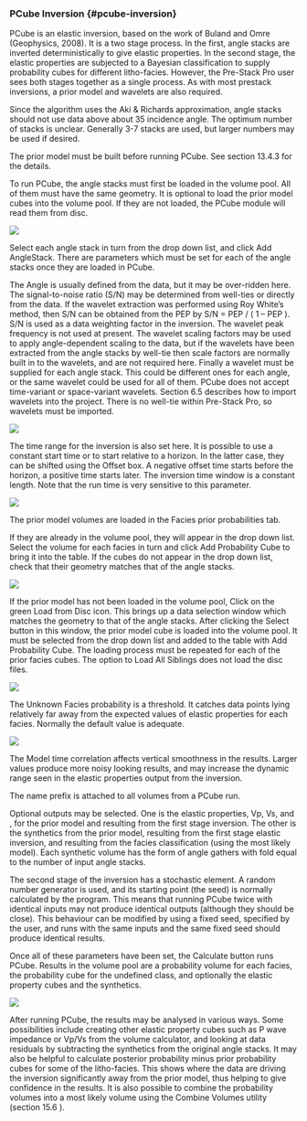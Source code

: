### PCube Inversion {#pcube-inversion}

PCube is an elastic inversion, based on the work of Buland and Omre (Geophysics, 2008). It is a two stage process. In the first, angle stacks are inverted deterministically to give elastic properties. In the second stage, the elastic properties are subjected to a Bayesian classification to supply probability cubes for different litho-facies. However, the Pre-Stack Pro user sees both stages together as a single process. As with most prestack inversions, a prior model and wavelets are also required.

Since the algorithm uses the Aki &amp; Richards approximation, angle stacks should not use data above about 35 incidence angle. The optimum number of stacks is unclear. Generally 3-7 stacks are used, but larger numbers may be used if desired.

The prior model must be built before running PCube. See section 13.4.3 for the details.

To run PCube, the angle stacks must first be loaded in the volume pool. All of them must have the same geometry. It is optional to load the prior model cubes into the volume pool. If they are not loaded, the PCube module will read them from disc.

![](/assets/pcube001.png)

Select each angle stack in turn from the drop down list, and click Add AngleStack. There are parameters which must be set for each of the angle stacks once they are loaded in PCube.

The Angle is usually defined from the data, but it may be over-ridden here. The signal-to-noise ratio (S/N) may be determined from well-ties or directly from the data. If the wavelet extraction was performed using Roy White’s method, then S/N can be obtained from the PEP by S/N = PEP / ( 1 – PEP ). S/N is used as a data weighting factor in the inversion. The wavelet peak frequency is not used at present. The wavelet scaling factors may be used to apply angle-dependent scaling to the data, but if the wavelets have been extracted from the angle stacks by well-tie then scale factors are normally built in to the wavelets, and are not required here. Finally a wavelet must be supplied for each angle stack. This could be different ones for each angle, or the same wavelet could be used for all of them. PCube does not accept time-variant or space-variant wavelets. Section 6.5 describes how to import wavelets into the project. There is no well-tie within Pre-Stack Pro, so wavelets must be imported.

![](/assets/pcube002.png)

The time range for the inversion is also set here. It is possible to use a constant start time or to start relative to a horizon. In the latter case, they can be shifted using the Offset box. A negative offset time starts before the horizon, a positive time starts later. The inversion time window is a constant length. Note that the run time is very sensitive to this parameter.

![](/assets/pcube003.png)

The prior model volumes are loaded in the Facies prior probabilities tab.

If they are already in the volume pool, they will appear in the drop down list. Select the volume for each facies in turn and click Add Probability Cube to bring it into the table. If the cubes do not appear in the drop down list, check that their geometry matches that of the angle stacks.

![](/assets/pcube006.png)

If the prior model has not been loaded in the volume pool, Click on the green Load from Disc icon. This brings up a data selection window which matches the geometry to that of the angle stacks. After clicking the Select button in this window, the prior model cube is loaded into the volume pool. It must be selected from the drop down list and added to the table with Add Probability Cube. The loading process must be repeated for each of the prior facies cubes. The option to Load All Siblings does not load the disc files.

![](/assets/pcube005.png)

The Unknown Facies probability is a threshold. It catches data points lying relatively far away from the expected values of elastic properties for each facies. Normally the default value is adequate.

![](/assets/pcube008.png)

The Model time correlation affects vertical smoothness in the results. Larger values produce more noisy looking results, and may increase the dynamic range seen in the elastic properties output from the inversion.

The name prefix is attached to all volumes from a PCube run.

Optional outputs may be selected. One is the elastic properties, Vp, Vs, and , for the prior model and resulting from the first stage inversion. The other is the synthetics from the prior model, resulting from the first stage elastic inversion, and resulting from the facies classification (using the most likely model). Each synthetic volume has the form of angle gathers with fold equal to the number of input angle stacks.

The second stage of the inversion has a stochastic element. A random number generator is used, and its starting point (the seed) is normally calculated by the program. This means that running PCube twice with identical inputs may not produce identical outputs (although they should be close). This behaviour can be modified by using a fixed seed, specified by the user, and runs with the same inputs and the same fixed seed should produce identical results.

Once all of these parameters have been set, the Calculate button runs PCube. Results in the volume pool are a probability volume for each facies, the probability cube for the undefined class, and optionally the elastic property cubes and the synthetics.

![](/assets/pcube009.png)

After running PCube, the results may be analysed in various ways. Some possibilities include creating other elastic property cubes such as P wave impedance or Vp/Vs from the volume calculator, and looking at data residuals by subtracting the synthetics from the original angle stacks. It may also be helpful to calculate posterior probability minus prior probability cubes for some of the litho-facies. This shows where the data are driving the inversion significantly away from the prior model, thus helping to give confidence in the results. It is also possible to combine the probability volumes into a most likely volume using the Combine Volumes utility (section 15.6 ).